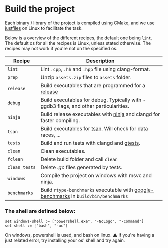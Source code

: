 # Build the project

Each binary / library of the project is compiled using CMake, and we use [justfiles](https://github.com/casey/just) on Linux to facilitate the task.


Below is a overview of the different recipes, the default one being `lint`.\
The default os for all the recipes is Linux, unless stated otherwise. The recipes may not work if you're not on the specified os.

|       Recipe      |       Description         |
| ----------------- | ------------------------- |
|       `lint`      |   Lint `.cpp`, `.hh` and `.hpp` file using clang-format.    |
|       `prep`      |   Unzip `assets.zip` files to `assets` folder.  |
|       `release`   |   Build executables that are programmed for a [release](https://en.wikipedia.org/wiki/Software_release_life_cycle)    |
|       `debug`     |   Build executables for debug. Typically with -ggdb3 flags, and other particularities.    |
|       `ninja`     |   Build release executables with [ninja](https://github.com/ninja-build/ninja) and clangd for faster compiling.   |
|       `tsan`      |   Build executables for [tsan](https://clang.llvm.org/docs/ThreadSanitizer.html). Will check for data races, ...    |
|       `tests`     |   Build and run tests with clangd and [gtests](https://github.com/google/googletest).    |
|       `clean`     |   Clean executables.  |
|       `fclean`    |   Delete build folder and call `clean`    |
|   `clean_tests`   |   Delete *.gc* files generated by tests.  |
|       `windows`   |   Compile the project on windows with msvc and ninja. |
|   `benchmarks`    |   Build `rtype-benchmarks` executable with [google-benchmarks](https://github.com/google/benchmark) in `build/bin/benchmarks` |

### The shell are defined below:
```
set windows-shell := ["powershell.exe", "-NoLogo", "-Command"]
set shell := ["bash", "-uc"]
```
On windows, powershell is used, and bash on linux. ⚠️  If you're having a just related error, try installing your os' shell and try again.
